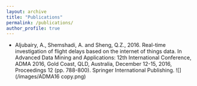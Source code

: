 ```yaml
---
layout: archive
title: "Publications"
permalink: /publications/
author_profile: true
---
```

- Aljubairy, A., Shemshadi, A. and Sheng, Q.Z., 2016. Real-time investigation of flight delays based on the internet of things data. In Advanced Data Mining and Applications: 12th International Conference, ADMA 2016, Gold Coast, QLD, Australia, December 12-15, 2016, Proceedings 12 (pp. 788-800). Springer International Publishing. ![](/images/ADMA16 copy.png)
